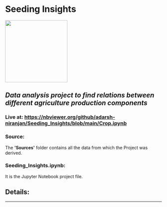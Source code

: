 # Seeding Insights
<img src="https://static-00.iconduck.com/assets.00/agriculture-icon-512x512-c5jyfbc7.png" width=200 height=200> </br>
## *Data analysis project to find relations between different agriculture production components* </br>
### Live at: https://nbviewer.org/github/adarsh-niranjan/Seeding_Insights/blob/main/Crop.ipynb </br>
### Source:
The **'Sources'** folder contains all the data from which the Project was derived. <br>
### Seeding_Insights.ipynb:
It is the Jupyter Notebook project file. </br>
## Details: </br>
**  **
